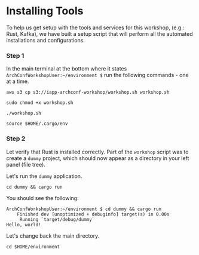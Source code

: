 # Installing Tools

To help us get setup with the tools and services for this workshop, \(e.g.: Rust, Kafka\), we have built a setup script that will perform all the automated installations and configurations.

### Step 1

In the main terminal at the bottom where it states `ArchConfWorkshopUser:~/environment $` run the following commands - one at a time.

```text
aws s3 cp s3://iapp-archconf-workshop/workshop.sh workshop.sh
```

```text
sudo chmod +x workshop.sh
```

```text
./workshop.sh
```

```text
source $HOME/.cargo/env
```

### Step 2

Let verify that Rust is installed correctly. Part of the `workshop` script was to create a `dummy` project, which should now appear as a directory in your left panel \(file tree\).

Let's run the `dummy` application.

```text
cd dummy && cargo run
```

You should see the following:

```text
ArchConfWorkshopUser:~/environment $ cd dummy && cargo run                                                                                                                                 
    Finished dev [unoptimized + debuginfo] target(s) in 0.00s
     Running `target/debug/dummy`
Hello, world!
```

Let's change back the main directory.

```text
cd $HOME/environment
```

